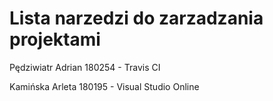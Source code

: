 # Lista narzedzi do zarzadzania projektami

Pędziwiatr Adrian 180254 - Travis CI

Kamińska Arleta 180195 - Visual Studio Online
